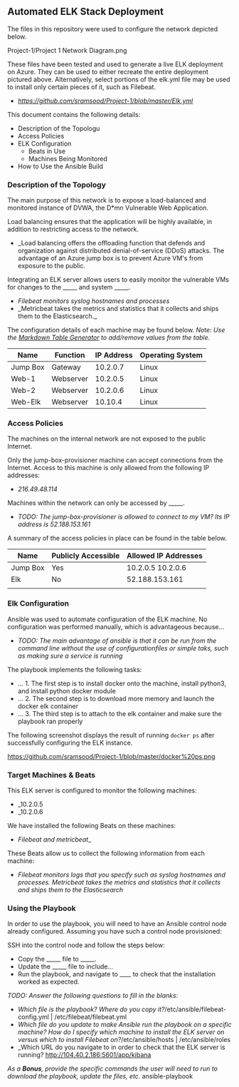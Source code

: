 ## Automated ELK Stack Deployment

The files in this repository were used to configure the network depicted below.

Project-1/Project 1 Network Diagram.png

These files have been tested and used to generate a live ELK deployment on Azure. They can be used to either recreate the entire deployment pictured above. Alternatively, select portions of the elk.yml file may be used to install only certain pieces of it, such as Filebeat.

  - _https://github.com/sramsood/Project-1/blob/master/Elk.yml_

This document contains the following details:
- Description of the Topologu
- Access Policies
- ELK Configuration
  - Beats in Use
  - Machines Being Monitored
- How to Use the Ansible Build


### Description of the Topology

The main purpose of this network is to expose a load-balanced and monitored instance of DVWA, the D*mn Vulnerable Web Application.

Load balancing ensures that the application will be highly available, in addition to restricting access to the network.
- _Load balancing offers the offloading function that defends and organization against distributed denial-of-service (DDoS) attacks. The advantage of an Azure jump box is to prevent Azure VM's from exposure to the public. 

Integrating an ELK server allows users to easily monitor the vulnerable VMs for changes to the _____ and system _____.
- _Filebeat monitors syslog hostnames and processes_
- _Metricbeat takes the metrics and statistics that it collects and ships them to the Elasticsearch.\_

The configuration details of each machine may be found below.
_Note: Use the [Markdown Table Generator](http://www.tablesgenerator.com/markdown_tables) to add/remove values from the table_.

| Name     | Function | IP Address | Operating System |
|----------|----------|------------|------------------|
| Jump Box | Gateway  | 10.2.0.7   | Linux            |
| Web-1    | Webserver| 10.2.0.5   | Linux            |
| Web-2    | Webserver| 10.2.0.6   | Linux            |
| Web-Elk  | Webserver| 10.10.4    | Linux            |

### Access Policies

The machines on the internal network are not exposed to the public Internet. 

Only the jump-box-provisioner machine can accept connections from the Internet. Access to this machine is only allowed from the following IP addresses:
- _216.49.48.114_

Machines within the network can only be accessed by _____.
- _TODO: The jump-box-provisioner is allowed to connect to my VM? Its IP address is 52.188.153.161_

A summary of the access policies in place can be found in the table below.

| Name     | Publicly Accessible | Allowed IP Addresses |
|----------|---------------------|----------------------|
| Jump Box | Yes                 | 10.2.0.5  10.2.0.6   |
| Elk      | No                  |  52.188.153.161      |
|          |                     |                      |

### Elk Configuration

Ansible was used to automate configuration of the ELK machine. No configuration was performed manually, which is advantageous because...
- _TODO: The main advantage of ansible is that it can be run from the command line without the use of configurationfiles or simple taks, such as making sure a service is running_

The playbook implements the following tasks:
- ... 1. The first step is to install docker onto the machine, install python3, and install python docker module
- ... 2. The second step is to download more memory and launch the docker elk container
- ... 3. The third step is to attach to the elk container and make sure the playbook ran properly

The following screenshot displays the result of running `docker ps` after successfully configuring the ELK instance.

https://github.com/sramsood/Project-1/blob/master/docker%20ps.png

### Target Machines & Beats
This ELK server is configured to monitor the following machines:
- _10.2.0.5
- _10.2.0.6

We have installed the following Beats on these machines:
- _Filebeat and metricbeat__

These Beats allow us to collect the following information from each machine:
- _Filebeat monitors logs that you specify such as syslog hostnames and processes. Metricbeat takes the metrics and statistics that it collects and ships them to the Elasticsearch_

### Using the Playbook
In order to use the playbook, you will need to have an Ansible control node already configured. Assuming you have such a control node provisioned: 

SSH into the control node and follow the steps below:
- Copy the _____ file to _____.
- Update the _____ file to include...
- Run the playbook, and navigate to ____ to check that the installation worked as expected.

_TODO: Answer the following questions to fill in the blanks:_
- _Which file is the playbook? Where do you copy it?_/etc/ansible/filebeat-config.yml | /etc/filebeat/filebeat.yml
- _Which file do you update to make Ansible run the playbook on a specific machine? How do I specify which machine to install the ELK server on versus which to install Filebeat on?_/etc/ansible/hosts  | /etc/ansible/roles
- _Which URL do you navigate to in order to check that the ELK server is running? http://104.40.2.186:5601/app/kibana

_As a **Bonus**, provide the specific commands the user will need to run to download the playbook, update the files, etc._ ansible-playbook <instert playbook name>